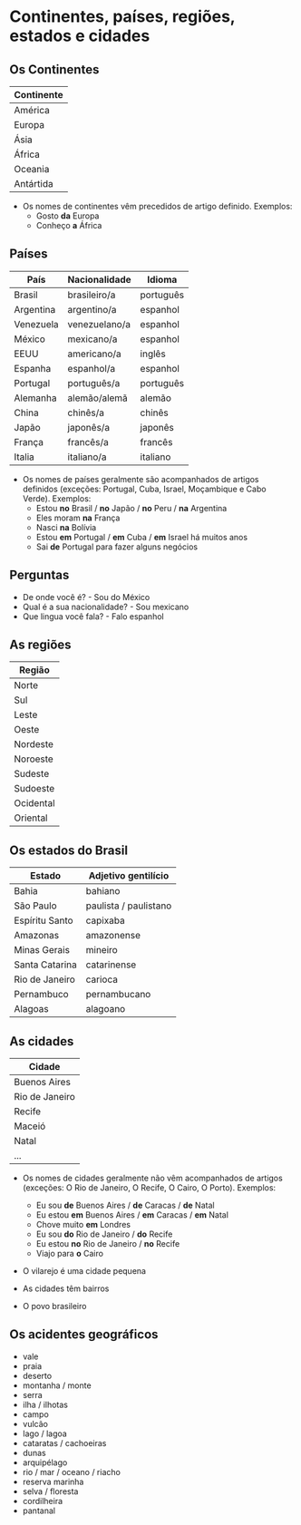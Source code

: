 # Continentes, países, regiões, estados e cidades

## Os Continentes

| Continente |
| -- |
| América |
| Europa |
| Ásia |
| África |
| Oceania |
| Antártida |

* Os nomes de continentes vêm precedidos de artigo definido. Exemplos:
  * Gosto **da** Europa
  * Conheço **a** África

## Países

| País | Nacionalidade | Idioma |
| -- | -- | -- |
| Brasil | brasileiro/a | português |
| Argentina | argentino/a | espanhol |
| Venezuela | venezuelano/a | espanhol |
| México | mexicano/a | espanhol |
| EEUU | americano/a | inglês |
| Espanha| espanhol/a | espanhol |
| Portugal | português/a | português |
| Alemanha | alemão/alemã | alemão |
| China | chinês/a | chinês |
| Japão | japonês/a | japonês |
| França| francês/a | francês |
| Italia | italiano/a | italiano |

* Os nomes de países geralmente são acompanhados de artigos definidos (exceções: Portugal, Cuba, Israel, Moçambique e Cabo Verde). Exemplos:
  * Estou **no** Brasil / **no** Japão / **no** Peru / **na** Argentina
  * Eles moram **na** França
  * Nasci **na** Bolívia
  * Estou **em** Portugal / **em** Cuba / **em** Israel há muitos anos
  * Sai **de** Portugal para fazer alguns negócios

## Perguntas

* De onde você é? - Sou do México
* Qual é a sua nacionalidade? - Sou mexicano
* Que lingua você fala? - Falo espanhol

## As regiões

| Região |
| -- |
| Norte |
| Sul |
| Leste |
| Oeste |
| Nordeste |
| Noroeste |
| Sudeste |
| Sudoeste |
| Ocidental |
| Oriental |

## Os estados do Brasil

| Estado | Adjetivo gentilício |
| -- | -- |
| Bahia | bahiano |
| São Paulo | paulista / paulistano |
| Espíritu Santo | capixaba |
| Amazonas | amazonense |
| Minas Gerais | mineiro |
| Santa Catarina | catarinense |
| Rio de Janeiro | carioca |
| Pernambuco | pernambucano |
| Alagoas | alagoano |

## As cidades

| Cidade |
| -- |
| Buenos Aires |
| Rio de Janeiro |
| Recife |
| Maceió |
| Natal |
| ... |

* Os nomes de cidades geralmente não vêm acompanhados de artigos (exceções: O Rio de Janeiro, O Recife, O Cairo, O Porto). Exemplos:
  * Eu sou **de** Buenos Aires / **de** Caracas / **de** Natal
  * Eu estou **em** Buenos Aires / **em** Caracas / **em** Natal
  * Chove muito **em** Londres
  * Eu sou **do** Rio de Janeiro / **do** Recife
  * Eu estou **no** Rio de Janeiro / **no** Recife
  * Viajo para **o** Cairo

* O vilarejo é uma cidade pequena
* As cidades têm bairros
* O povo brasileiro

## Os acidentes geográficos

* vale
* praia
* deserto
* montanha / monte
* serra
* ilha / ilhotas
* campo
* vulcão
* lago / lagoa
* cataratas / cachoeiras
* dunas
* arquipélago
* rio / mar / oceano / riacho
* reserva marinha
* selva / floresta
* cordilheira
* pantanal
